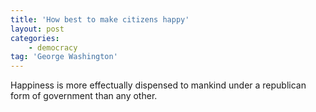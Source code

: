 ```yaml
---
title: 'How best to make citizens happy'
layout: post
categories:
    - democracy
tag: 'George Washington'
---
```


Happiness is more effectually dispensed to mankind under a republican form of government than any other.
